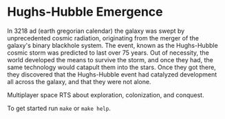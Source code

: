 # Hughs-Hubble Emergence

In 3218 ad (earth gregorian calendar) the galaxy was swept by unprecedented cosmic radiation, originating from the merger of the galaxy's binary blackhole system. The event, known as the Hughs-Hubble cosmic storm was predicted to last over 75 years. Out of necessity, the world developed the means to survive the storm, and once they had, the same technology would catapult them into the stars. Once they got there, they discovered that the Hughs-Hubble event had catalyzed development all across the galaxy, and that they were not alone.

Multiplayer space RTS about exploration, colonization, and conquest.

To get started run `make` or `make help`.
